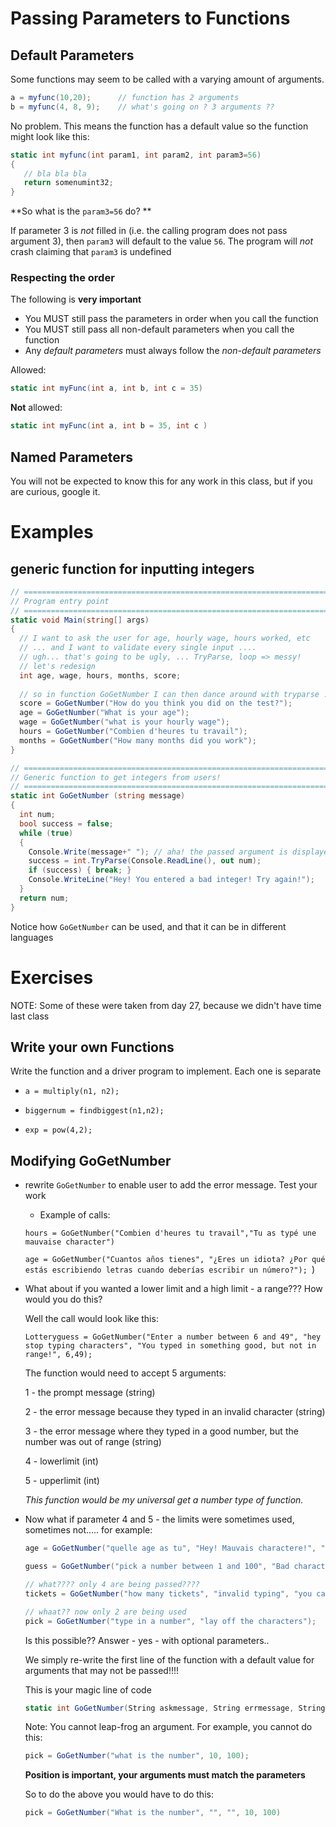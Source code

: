 # Passing Parameters to Functions

## Default Parameters

Some functions may seem to be called with a varying amount of arguments. 

```csharp
a = myfunc(10,20); 		// function has 2 arguments
b = myfunc(4, 8, 9); 	// what's going on ? 3 arguments ??
```

 No problem. This means the function has a default value so the function might look like this: 

 ```csharp
 static int myfunc(int param1, int param2, int param3=56) 
 { 
 	// bla bla bla 
 	return somenumint32; 
 }
 ```

**So what is the ``param3=56`` do? **

If parameter 3 is *not* filled in (i.e. the calling program does not pass argument 3), then `param3` will default to the value `56`.  The program will *not* crash claiming that `param3` is undefined

 ### Respecting the order

The following is **very important**

* You MUST still pass the parameters in order when you call the function
* You MUST still pass all non-default parameters when you call the function
* Any *default parameters* must always follow the *non-default parameters*

Allowed:

```csharp
static int myFunc(int a, int b, int c = 35)
```

**Not** allowed:

```csharp
static int myFunc(int a, int b = 35, int c )
```

## Named Parameters

You will not be expected to know this for any work in this class, but if you are curious, google it.

# Examples

## generic function for inputting integers

```csharp
// =============================================================================
// Program entry point
// =============================================================================
static void Main(string[] args)
{
  // I want to ask the user for age, hourly wage, hours worked, etc
  // ... and I want to validate every single input ....
  // ugh... that's going to be ugly, ... TryParse, loop => messy!
  // let's redesign
  int age, wage, hours, months, score;
  
  // so in function GoGetNumber I can then dance around with tryparse ... etc ...
  score = GoGetNumber("How do you think you did on the test?");
  age = GoGetNumber("What is your age");
  wage = GoGetNumber("what is your hourly wage");
  hours = GoGetNumber("Combien d'heures tu travail");
  months = GoGetNumber("How many months did you work");
}

// =============================================================================
// Generic function to get integers from users!
// =============================================================================
static int GoGetNumber (string message) 
{
  int num;
  bool success = false;
  while (true)
  {
    Console.Write(message+" "); // aha! the passed argument is displayed!
    success = int.TryParse(Console.ReadLine(), out num);
    if (success) { break; }
    Console.WriteLine("Hey! You entered a bad integer! Try again!");
  } 
  return num;
}
```

Notice how `GoGetNumber` can be used, and that it can be in different languages



# Exercises

NOTE: Some of these were taken from day 27, because we didn't have time last class

## Write your own Functions

Write the function and a driver program to implement. Each one is separate 

- `a = multiply(n1, n2);` 

- `biggernum = findbiggest(n1,n2);` 

- `exp = pow(4,2);` 


## Modifying GoGetNumber

- rewrite `GoGetNumber` to enable user to add the error message.  Test your work

  - Example of calls:

  `hours = GoGetNumber("Combien d'heures tu travail","Tu as typé une mauvaise character")`

  `age = GoGetNumber("Cuantos años tienes", "¿Eres un idiota? ¿Por qué estás escribiendo letras cuando deberías escribir un número?"); `)

* What about if you wanted a lower limit and a high limit - a range??? How would you do this? 

  Well the call would look like this: 

  `Lotteryguess = GoGetNumber("Enter a number between 6 and 49", "hey stop typing characters", "You typed in something good, but not in range!", 6,49); `

  The function would need to accept 5 arguments: 

  1 - the prompt message (string)

  2 - the error message because they typed in an invalid character (string)

  3 - the error message where they typed in a good number, but the number was out of range (string)

  4 - lowerlimit (int)

  5 - upperlimit (int)

  *This function would be my universal get a number type of function.*

* Now what if parameter 4 and 5 - the limits were sometimes used, sometimes not….. for example: 

  ``` csharp 
  age = GoGetNumber("quelle age as tu", "Hey! Mauvais charactere!", "age impossible", 2, 120);
  
  guess = GoGetNumber("pick a number between 1 and 100", "Bad character", "out of range", 1, 100); 
  
  // what???? only 4 are being passed???? 
  tickets = GoGetNumber("how many tickets", "invalid typing", "you can't have negative", 0);  
  
  // whaat?? now only 2 are being used 
  pick = GoGetNumber("type in a number", "lay off the characters");  
  
  ```

   

  Is this possible?? Answer - yes - with optional parameters.. 

  We simply re-write the first line of the function with a default value for arguments that may not be passed!!!!  

  This is your magic line of code 

  ```csharp
  static int GoGetNumber(String askmessage, String errmessage, String rangemessage="", int lowlimit = Int32.MinValue, int hilimit = Int32.MaxValue) 
  ```

  Note: You cannot leap-frog an argument. For example, you cannot do this: 

  ```csharp
  pick = GoGetNumber("what is the number", 10, 100); 
  ```

  **Position is important, your arguments must match the parameters** 

  So to do the above you would have to do this:

  ```csharp
  pick = GoGetNumber("What is the number", "", "", 10, 100)
  ```

  

   

